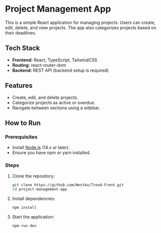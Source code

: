 # Project Management App

This is a simple React application for managing projects. Users can create, edit, delete, and view projects. The app also categorizes projects based on their deadlines.

## Tech Stack
- **Frontend:** React, TypeScript, TailwindCSS
- **Routing:** react-router-dom
- **Backend:** REST API (backend setup is required)

## Features
- Create, edit, and delete projects.
- Categorize projects as active or overdue.
- Navigate between sections using a sidebar.

## How to Run

### Prerequisites
- Install [Node.js](https://nodejs.org/) (14.x or later).
- Ensure you have npm or yarn installed.

### Steps
1. Clone the repository:
   ```bash
   git clone https://github.com/Nest4u/Trood-Front.git
   cd project-management-app
   ```

2. Install dependencies:
   ```bash
   npm install
   ```


3. Start the application:
   ```bash
   npm run dev
   ```





